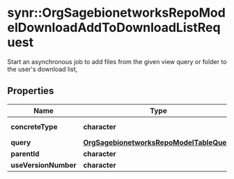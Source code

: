# synr::OrgSagebionetworksRepoModelDownloadAddToDownloadListRequest

Start an asynchronous job to add files from the given view query or folder to the user's download list,

## Properties
Name | Type | Description | Notes
------------ | ------------- | ------------- | -------------
**concreteType** | **character** |  | [Enum: [org.sagebionetworks.repo.model.download.AddToDownloadListRequest]] 
**query** | [**OrgSagebionetworksRepoModelTableQuery**](org.sagebionetworks.repo.model.table.Query.md) |  | [optional] 
**parentId** | **character** |  | [optional] 
**useVersionNumber** | **character** |  | [optional] 



